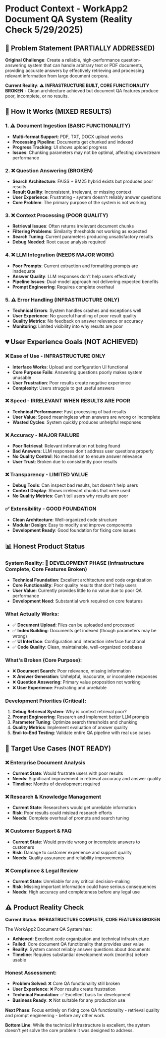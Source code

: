 # Product Context - WorkApp2 Document QA System (Reality Check 5/29/2025)

## 🎯 Problem Statement (PARTIALLY ADDRESSED)

**Original Challenge**: Create a reliable, high-performance question-answering system that can handle arbitrary text or PDF documents, providing accurate answers by effectively retrieving and processing relevant information from large document corpora.

**Current Reality**: ⚠️ **INFRASTRUCTURE BUILT, CORE FUNCTIONALITY BROKEN** - Clean architecture achieved but document QA features produce poor, incomplete, or no results.

## 🚧 How It Works (MIXED RESULTS)

### **1. ⚠️ Document Ingestion (BASIC FUNCTIONALITY)**
- **Multi-format Support**: PDF, TXT, DOCX upload works
- **Processing Pipeline**: Documents get chunked and indexed
- **Progress Tracking**: UI shows upload progress
- **Issues**: Chunking parameters may not be optimal, affecting downstream performance

### **2. ❌ Question Answering (BROKEN)**
- **Search Architecture**: FAISS + BM25 hybrid exists but produces poor results
- **Result Quality**: Inconsistent, irrelevant, or missing context
- **User Experience**: Frustrating - system doesn't reliably answer questions
- **Core Problem**: The primary purpose of the system is not working

### **3. ❌ Context Processing (POOR QUALITY)**
- **Retrieval Issues**: Often returns irrelevant document chunks
- **Filtering Problems**: Similarity thresholds not working as expected
- **Search Tuning**: Current parameters producing unsatisfactory results
- **Debug Needed**: Root cause analysis required

### **4. ❌ LLM Integration (NEEDS MAJOR WORK)**
- **Poor Prompts**: Current extraction and formatting prompts are inadequate
- **Answer Quality**: LLM responses don't help users effectively
- **Pipeline Issues**: Dual-model approach not delivering expected benefits
- **Prompt Engineering**: Requires complete overhaul

### **5. ⚠️ Error Handling (INFRASTRUCTURE ONLY)**
- **Technical Errors**: System handles crashes and exceptions well
- **User Experience**: No graceful handling of poor result quality
- **Quality Metrics**: No feedback on answer relevance or accuracy
- **Monitoring**: Limited visibility into why results are poor

## 💔 User Experience Goals (NOT ACHIEVED)

### **❌ Ease of Use - INFRASTRUCTURE ONLY**
- **Interface Works**: Upload and configuration UI functional
- **Core Purpose Fails**: Answering questions poorly makes system unusable
- **User Frustration**: Poor results create negative experience
- **Complexity**: Users struggle to get useful answers

### **❌ Speed - IRRELEVANT WHEN RESULTS ARE POOR**
- **Technical Performance**: Fast processing of bad results
- **User Value**: Speed meaningless when answers are wrong or incomplete
- **Wasted Cycles**: System quickly produces unhelpful responses

### **❌ Accuracy - MAJOR FAILURE**
- **Poor Retrieval**: Relevant information not being found
- **Bad Answers**: LLM responses don't address user questions properly
- **No Quality Control**: No mechanism to ensure answer relevance
- **User Trust**: Broken due to consistently poor results

### **❌ Transparency - LIMITED VALUE**
- **Debug Tools**: Can inspect bad results, but doesn't help users
- **Context Display**: Shows irrelevant chunks that were used
- **No Quality Metrics**: Can't tell users why results are poor

### **✅ Extensibility - GOOD FOUNDATION**
- **Clean Architecture**: Well-organized code structure
- **Modular Design**: Easy to modify and improve components
- **Development Ready**: Good foundation for fixing core issues

## 📊 Honest Product Status

### **System Reality**: 🔴 **DEVELOPMENT PHASE** (Infrastructure Complete, Core Features Broken)
- **Technical Foundation**: Excellent architecture and code organization
- **Core Functionality**: Poor quality results that don't help users
- **User Value**: Currently provides little to no value due to poor QA performance
- **Development Need**: Substantial work required on core features

### **What Actually Works**:
- ✅ **Document Upload**: Files can be uploaded and processed
- ✅ **Index Building**: Documents get indexed (though parameters may be wrong)
- ✅ **UI Interface**: Configuration and interaction interface functional
- ✅ **Code Quality**: Clean, maintainable, well-organized codebase

### **What's Broken (Core Purpose)**:
- ❌ **Document Search**: Poor relevance, missing information
- ❌ **Answer Generation**: Unhelpful, inaccurate, or incomplete responses
- ❌ **Question Answering**: Primary value proposition not working
- ❌ **User Experience**: Frustrating and unreliable

### **Development Priorities (Critical)**:
1. **Debug Retrieval System**: Why is context retrieval poor?
2. **Prompt Engineering**: Research and implement better LLM prompts
3. **Parameter Tuning**: Optimize search thresholds and chunking
4. **Quality Metrics**: Implement evaluation of answer quality
5. **End-to-End Testing**: Validate entire QA pipeline with real use cases

## 🎯 Target Use Cases (NOT READY)

### **❌ Enterprise Document Analysis**
- **Current State**: Would frustrate users with poor results
- **Needs**: Significant improvement in retrieval accuracy and answer quality
- **Timeline**: Months of development required

### **❌ Research & Knowledge Management**
- **Current State**: Researchers would get unreliable information
- **Risk**: Poor results could mislead research efforts
- **Needs**: Complete overhaul of prompts and search tuning

### **❌ Customer Support & FAQ**
- **Current State**: Would provide wrong or incomplete answers to customers
- **Risk**: Damage to customer experience and support quality
- **Needs**: Quality assurance and reliability improvements

### **❌ Compliance & Legal Review**
- **Current State**: Unreliable for any critical decision-making
- **Risk**: Missing important information could have serious consequences
- **Needs**: High accuracy and completeness before any legal use

## ⚠️ Product Reality Check

**Current Status**: **INFRASTRUCTURE COMPLETE, CORE FEATURES BROKEN**

The WorkApp2 Document QA System has:

- **Achieved**: Excellent code organization and technical infrastructure
- **Failed**: Core document QA functionality that provides user value
- **Reality**: System cannot reliably answer questions about documents
- **Timeline**: Requires substantial development work (months) before usable

### **Honest Assessment**:
- **Problem Solved**: ❌ Core QA functionality still broken
- **User Experience**: ❌ Poor results create frustration
- **Technical Foundation**: ✅ Excellent basis for development
- **Business Ready**: ❌ Not suitable for any production use

**Next Phase**: Focus entirely on fixing core QA functionality - retrieval quality and prompt engineering - before any other work.

**Bottom Line**: While the technical infrastructure is excellent, the system doesn't yet solve the core problem it was designed to address.
